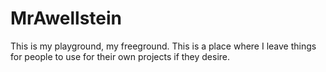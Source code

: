 MrAwellstein
============

This is my playground, my freeground. This is a place where I leave things for people to use for their own projects if they desire.
